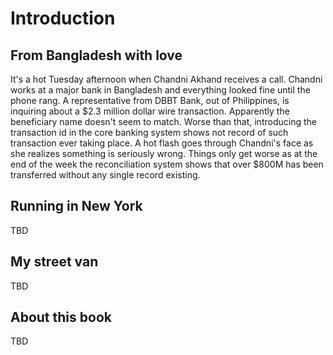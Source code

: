 # Introduction

## From Bangladesh with love
It's a hot Tuesday afternoon when Chandni Akhand receives a call. Chandni works at a major bank in Bangladesh and everything looked fine until the phone rang. A representative from DBBT Bank, out of Philippines, is inquiring about a $2.3 million dollar wire transaction. Apparently the beneficiary name doesn't seem to match. Worse than that, introducing the transaction id in the core banking system shows not record of such transaction ever taking place. A hot flash goes through Chandni's face as she realizes something is seriously wrong. Things only get worse as at the end of the week the reconciliation system shows that over $800M has been transferred without any single record existing.

## Running in New York
TBD

## My street van
TBD

## About this book
TBD


